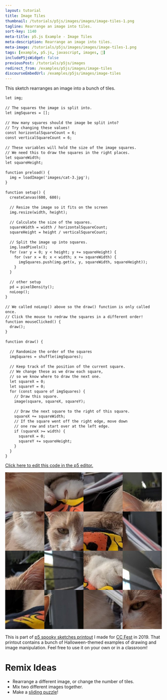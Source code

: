 ```yaml
---
layout: tutorial
title: Image Tiles
thumbnail: /tutorials/p5js/images/images/image-tiles-1.png
tagline: Rearrange an image into tiles.
sort-key: 1140
meta-title: p5.js Example - Image Tiles
meta-description: Rearrange an image into tiles.
meta-image: /tutorials/p5js/images/images/image-tiles-1.png
tags: [example, p5.js, javascript, images, 🎃]
includeP5jsWidget: false
previousPost: /tutorials/p5js/images
redirect_from: /examples/p5js/images/image-tiles
discourseEmbedUrl: /examples/p5js/images/image-tiles
---
```


This sketch rearranges an image into a bunch of tiles.

```
let img;

// The squares the image is split into.
let imgSquares = [];

// How many squares should the image be split into?
// Try changing these values!
const horizontalSquareCount = 6;
const verticalSquareCount = 6;

// These variables will hold the size of the image squares.
// We need this to draw the squares in the right places.
let squareWidth;
let squareHeight;

function preload() {
  img = loadImage('images/cat-3.jpg');
}

function setup() {
  createCanvas(600, 600);

  // Resize the image so it fits on the screen
  img.resize(width, height);

  // Calculate the size of the squares.
  squareWidth = width / horizontalSquareCount;
  squareHeight = height / verticalSquareCount;

  // Split the image up into squares.
  img.loadPixels();
  for (var y = 0; y < height; y += squareHeight) {
    for (var x = 0; x < width; x += squareWidth) {
      imgSquares.push(img.get(x, y, squareWidth, squareHeight));
    }
  }

  // other setup
  pd = pixelDensity();
  noLoop();
}

// We called noLoop() above so the draw() function is only called once.
// Click the mouse to redraw the squares in a different order!
function mouseClicked() {
  draw();
}

function draw() {

  // Randomize the order of the squares
  imgSquares = shuffle(imgSquares);

  // Keep track of the position of the current square.
  // We change these as we draw each square,
  // so we know where to draw the next one.
  let squareX = 0;
  let squareY = 0;
  for (const square of imgSquares) {
    // Draw this square.
    image(square, squareX, squareY);

    // Draw the next square to the right of this square.
    squareX += squareWidth;
    // If the square went off the right edge, move down
    // one row and start over at the left edge.
    if (squareX >= width) {
      squareX = 0;
      squareY += squareHeight;
    }
  }
}
```

[Click here to edit this code in the p5 editor.](https://editor.p5js.org/KevinWorkman/sketches/Sdd4N08uZ)

![image tiles](/tutorials/p5js/images/images/image-tiles-2.png)

This is part of [p5 spooky sketches printout](http://tinyurl.com/p5-spooky-sketches) I made for [CC Fest](http://ccfest.rocks/) in 2019. That printout contains a bunch of Halloween-themed examples of drawing and image manipulation. Feel free to use it on your own or in a classroom!

# Remix Ideas

- Rearrange a different image, or change the number of tiles.
- Mix two different images together.
- Make a [sliding puzzle](https://en.wikipedia.org/wiki/Sliding_puzzle)!
